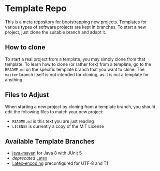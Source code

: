 # Template Repo

This is a meta repository for bootstrapping new projects.
Templates for various types of software projects are kept in branches.
To start a new project, just clone the suitable branch and adapt it.

## How to clone

To start a real project from a template, you may simply clone from that template.
To learn how to clone (or rather fork) from a template, go to the `README.md`
on the specific template branch that you want to clone. The `master` branch
itself is not intended for cloning, as it is not a template for anything.

## Files to Adjust

When starting a new project by cloning from a template branch, you should edit the
following files to match your new project:

- `README.md` is this text you are just reading
- `LICENSE` is currently a copy of the MIT License

## Available Template Branches

- [java-maven](https://github.com/blaulaub/template-repo/tree/java-maven) for Java 8 with JUnit 5
- _deprecated_ [Latex](https://github.com/blaulaub/template-repo/tree/Latex)
- [Latex-encoding](https://github.com/blaulaub/template-repo/tree/Latex-encoding) preconfigured for UTF-8 and T1
